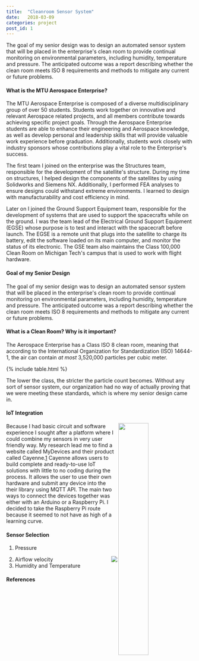 ```yaml
---
title:  "Cleanroom Sensor System"
date:   2018-03-09
categories: project
post_id: 1
---
```

The goal of my senior design was to design an automated sensor system that will be placed in the enterprise's clean room to provide continual monitoring on environmental parameters, including humidity, temperature and pressure. The anticipated outcome was a report describing whether the clean room meets ISO 8 requirements and methods to mitigate any current or future problems.

#### What is the MTU Aerospace Enterprise?
The MTU Aerospace Enterprise is composed of a diverse multidisciplinary group of over 50 students. Students work together on innovative and relevant Aerospace related projects, and all members contribute towards achieving specific project goals. Through the Aerospace Enterprise students are able to enhance their engineering and Aerospace knowledge, as well as develop personal and leadership skills that will provide valuable work experience before graduation. Additionally, students work closely with industry sponsors whose contributions play a vital role to the Enterprise's success.

The first team I joined on the enterprise was the Structures team, responsible for the development of the satellite's structure.  During my time on structures, I helped design the components of the satellites by using Solidworks and Siemens NX. Additionally, I performed FEA analyses to ensure designs could withstand extreme environments. I learned to design with manufacturability and cost efficiency in mind.

Later on I joined the Ground Support Equipment team, responsible for the development of systems that are used to support the spacecrafts while on the ground. I was the team lead of the Electrical Ground Support Equipment (EGSE) whose purpose is to test and interact with the spacecraft before launch. The EGSE is a remote unit that plugs into the satellite to charge its battery, edit the software loaded on its main computer, and monitor the status of its electronic. The GSE team also maintains the Class 100,000 Clean Room on Michigan Tech's campus that is used to work with flight hardware.

#### Goal of my Senior Design
The goal of my senior design was to design an automated sensor system that will be placed in the enterprise's clean room to provide continual monitoring on environmental parameters, including humidity, temperature and pressure. The anticipated outcome was a report describing whether the clean room meets ISO 8 requirements and methods to mitigate any current or future problems.

#### What is a Clean Room? Why is it important?
The Aerospace Enterprise has a Class ISO 8 clean room, meaning that according to the International Organization for Standardization (ISO) 14644-1, the air can contain <i>at most</i> 3,520,000 particles per cubic meter.

{% include table.html %}

The lower the class, the stricter the particle count becomes. Without any sort of sensor system, our organization had no way of actually proving that we were meeting these standards, which is where my senior design came in.




#### IoT Integration
<img align="right" src="{{site.url}}/assets/img/iotready_logo_hardware.png" width="40%">

Because I had basic circuit and software experience I sought after a platform where I could combine my sensors in very user friendly way. My research lead me to find a website called MyDevices and their product called Cayenne.[1](https://mydevices.com/) Cayenne allows users to build complete and ready-to-use IoT solutions with little to no coding during the process. It allows the user to use their own hardware and submit any device into the their library using MQTT API. The main two ways to connect the devices together was either with an Arduino or a Raspberry Pi. I decided to take the Raspberry Pi route because it seemed to not have as high of a learning curve.







#### Sensor Selection
  1. Pressure
<img align="right" src="{{site.url}}/assets/img/pressure_sensor.jpg">


  2. Airflow velocity
  3. Humidity and Temperature



#### References
[1]: https://mydevices.com/
